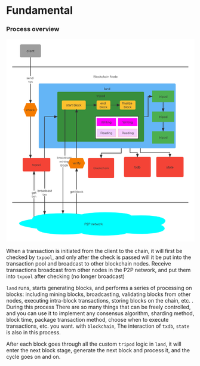 # Fundamental



### Process overview
![image](yu_flow_chart.png)  

When a transaction is initiated from the client to the chain, it will first be checked by `txpool`, and only after the check is passed will it be put into the transaction pool and broadcast to other blockchain nodes.
Receive transactions broadcast from other nodes in the P2P network, and put them into `txpool` after checking (no longer broadcast) 

`land` runs, starts generating blocks, and performs a series of processing on blocks: including mining blocks, broadcasting, validating blocks from other nodes, executing intra-block transactions, storing blocks on the chain, etc. . During this process
There are so many things that can be freely controlled, and you can use it to implement any consensus algorithm, sharding method, block time, package transaction method, choose when to execute transactions, etc. you want. with `blockchain`,
The interaction of `txdb`, `state` is also in this process.


After each block goes through all the custom `tripod` logic in `land`, it will enter the next block stage, generate the next block and process it, and the cycle goes on and on.


